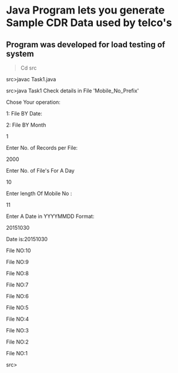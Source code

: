 # Java Program lets you generate Sample CDR Data used by telco's
## Program was developed for load testing of system 

>Cd src

src>javac Task1.java

src>java Task1
Check details in File 'Mobile_No_Prefix'

Chose Your operation:

1: File BY Date:

2: File BY Month

1

Enter No. of Records per File:

2000

Enter No. of File's For A Day

10

Enter length Of Mobile No :

11

Enter A Date in YYYYMMDD Format:

20151030

Date is:20151030

File NO:10

File NO:9

File NO:8

File NO:7

File NO:6

File NO:5

File NO:4

File NO:3

File NO:2

File NO:1

src>

